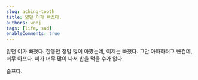 ```yaml
---
slug: aching-tooth
title: 앓던 이가 빠졌다.
authors: wonj
tags: [life, sad]
enableComments: true
---
```


앓던 이가 빠졌다. 한동안 정말 많이 아팠는데, 이제는 빠졌다. 그만 아파하려고 뺸건데, 너무 아프다. 피가 너무 많이 나서 밥을 먹을 수가 없다.

<!-- truncate -->

슬프다.
